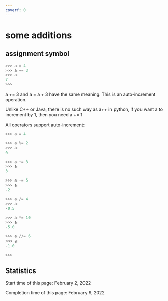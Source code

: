 ```yaml
---
coverY: 0
---
```


# some additions

## assignment symbol

```python
>>> a = 4
>>> a += 3
>>> a
7
>>> 
```

a += 3 and a = a + 3 have the same meaning. This is an auto-increment operation.

Unlike C++ or Java, there is no such way as a++ in python, if you want a to increment by 1, then you need a += 1

All operators support auto-increment:

```python
>>> a = 4

>>> a %= 2
>>> a
0

>>> a += 3
>>> a
3

>>> a -= 5
>>> a
-2

>>> a /= 4
>>> a
-0.5

>>> a *= 10
>>> a
-5.0

>>> a //= 6
>>> a
-1.0

>>> 
```

## Statistics

Start time of this page: February 2, 2022

Completion time of this page: February 9, 2022

